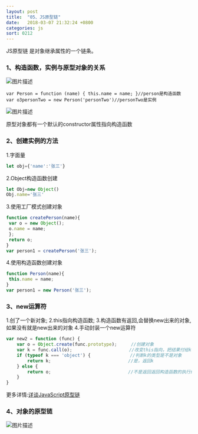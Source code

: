 ```yaml
---
layout: post
title:  "05、JS原型链"
date:   2018-03-07 21:32:24 +0800
categories: js
sort: 0212
---
```


JS原型链 是对象继承属性的一个链条。

### 1、构造函数，实例与原型对象的关系

![图片描述](https://segmentfault.com/img/bV8wcf?w=638&h=241)

```
var Person = function (name) { this.name = name; }//person是构造函数
var o3personTwo = new Person('personTwo')//personTwo是实例
```

![图片描述](https://segmentfault.com/img/bV8wdm?w=534&h=333)

原型对象都有一个默认的constructor属性指向构造函数

### 2、创建实例的方法

1.字面量

```js
let obj={'name':'张三'}
```

2.Object构造函数创建

```js
let Obj=new Object()
Obj.name='张三'
```

3.使用工厂模式创建对象

```js
function createPerson(name){
 var o = new Object();
 o.name = name;
 };
 return o; 
}
var person1 = createPerson('张三');
```

4.使用构造函数创建对象

```js
function Person(name){
 this.name = name;
}
var person1 = new Person('张三');
```

### 3、new运算符

1.创了一个新对象;
2.this指向构造函数;
3.构造函数有返回,会替换new出来的对象,如果没有就是new出来的对象
4.手动封装一个new运算符

```js
var new2 = function (func) {
    var o = Object.create(func.prototype); 　　 //创建对象
    var k = func.call(o);　　　　　　　　　　　　　//改变this指向，把结果付给k
    if (typeof k === 'object') {　　　　　　　　　//判断k的类型是不是对象
        return k;　　　　　　　　　　　　　　　　　 //是，返回k
    } else {
        return o;　　　　　　　　　　　　　　　　　 //不是返回返回构造函数的执行结果
    }
}  
```

更多详情:[详谈JavaScript原型链](https://www.cnblogs.com/chengzp/p/prototype.html)

### 4、对象的原型链

![图片描述](https://segmentfault.com/img/bV8wf4?w=570&h=709)